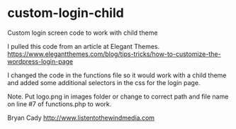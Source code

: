 # custom-login-child
Custom login screen code to work with child theme 

I pulled this code from an article at Elegant Themes. https://www.elegantthemes.com/blog/tips-tricks/how-to-customize-the-wordpress-login-page

I changed the code in the functions file so it would work with a child theme and added some additional selectors in the css for the login page.

Note. Put logo.png in images folder or change to correct path and file name on line #7 of functions.php to work.

Bryan Cady
http://www.listentothewindmedia.com
